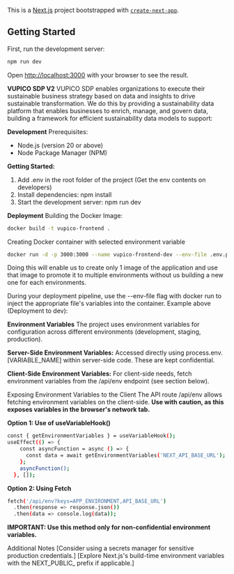This is a [Next.js](https://nextjs.org/) project bootstrapped with [`create-next-app`](https://github.com/vercel/next.js/tree/canary/packages/create-next-app).

## Getting Started

First, run the development server:

```bash
npm run dev
```

Open [http://localhost:3000](http://localhost:3000) with your browser to see the result.

**VUPICO SDP V2**
VUPICO SDP enables organizations to execute their sustainable business strategy based on data and insights to drive sustainable transformation. We do this by providing a sustainability data platform that enables businesses to enrich, manage, and govern data, building a framework for efficient sustainability data models to support:

**Development**
Prerequisites:

- Node.js (version 20 or above)
- Node Package Manager (NPM)

**Getting Started:**

1. Add .env in the root folder of the project (Get the env contents on developers)
2. Install dependencies: npm install
3. Start the development server: npm run dev

**Deployment**
Building the Docker Image:

```bash
docker build -t vupico-frontend .
```

Creating Docker container with selected environment variable

```bash
docker run -d -p 3000:3000 --name vupico-frontend-dev --env-file .env.production vupico-frontend
```

Doing this will enable us to create only 1 image of the application and use that image to promote it to multiple environments without us building a new one for each environments.

During your deployment pipeline, use the --env-file flag with docker run to inject the appropriate file's variables into the container.
Example above (Deployment to dev):

**Environment Variables**
The project uses environment variables for configuration across different environments (development, staging, production).

**Server-Side Environment Variables:** Accessed directly using process.env.[VARIABLE_NAME] within server-side code. These are kept confidential.

**Client-Side Environment Variables:** For client-side needs, fetch environment variables from the /api/env endpoint (see section below).

Exposing Environment Variables to the Client
The API route /api/env allows fetching environment variables on the client-side. **Use with caution, as this exposes variables in the browser's network tab.**

**Option 1: Use of useVariableHook()**

```bash
const { getEnvironmentVariables } = useVariableHook();
useEffect(() => {
    const asyncFunction = async () => {
      const data = await getEnvironmentVariables('NEXT_API_BASE_URL');
    };
    asyncFunction();
  }, []);
```

**Option 2: Using Fetch**

```bash
fetch('/api/env?keys=APP_ENVIRONMENT,API_BASE_URL')
  .then(response => response.json())
  .then(data => console.log(data));
```

**IMPORTANT: Use this method only for non-confidential environment variables.**

Additional Notes
[Consider using a secrets manager for sensitive production credentials.]
[Explore Next.js's build-time environment variables with the NEXT_PUBLIC_ prefix if applicable.]

